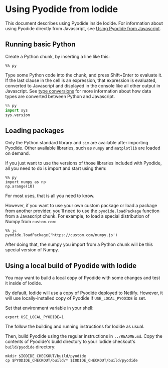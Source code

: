 # Using Pyodide from Iodide

This document describes using Pyodide inside Iodide. For information
about using Pyodide directly from Javascript, see [Using Pyodide from
Javascript](using_pyodide_from_javascript.md).

## Running basic Python

Create a Python chunk, by inserting a line like this:

```
%% py
```

Type some Python code into the chunk, and press Shift+Enter to evaluate it. If
the last clause in the cell is an expression, that expression is evaluated,
converted to Javascript and displayed in the console like all other output
in Javascript. See [type conversions](type_conversions.md) for more information
about how data types are converted between Python and Javascript.

```python
%% py
import sys
sys.version
```

## Loading packages

Only the Python standard library and `six` are available after importing
Pyodide. Other available libraries, such as `numpy` and `matplotlib` are loaded
on demand.

If you just want to use the versions of those libraries included with Pyodide,
all you need to do is import and start using them:

```
%% py
import numpy as np
np.arange(10)
```

For most uses, that is all you need to know.

However, if you want to use your own custom package or load a package from
another provider, you'll need to use the `pyodide.loadPackage` function from a
Javascript chunk. For example, to load a special distribution of Numpy from
`custom.com`:

```
%% js
pyodide.loadPackage('https://custom.com/numpy.js')
```

After doing that, the numpy you import from a Python chunk will be this special
version of Numpy.

## Using a local build of Pyodide with Iodide

You may want to build a local copy of Pyodide with some changes and test it
inside of Iodide.

By default, Iodide will use a copy of Pyodide deployed to Netlify. However, it
will use locally-installed copy of Pyodide if `USE_LOCAL_PYODIDE` is set.

Set that environment variable in your shell:

```
export USE_LOCAL_PYODIDE=1
```

The follow the building and running instructions for Iodide as usual.

Then, build Pyodide using the regular instructions in `../README.md`. Copy the
contents of Pyodide's build directory to your Iodide checkout's `build/pyodide`
directory:

```
mkdir $IODIDE_CHECKOUT/build/pyodide
cp $PYODIDE_CHECKOUT/build/* $IODIDE_CHECKOUT/build/pyodide
```
